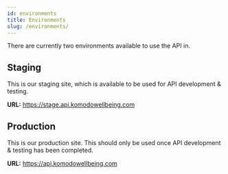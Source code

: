 ```yaml
---
id: environments
title: Environments
slug: /environments/
---
```


There are currently two environments available to use the API in.

## Staging

This is our staging site, which is available to be used for API development & testing.

**URL:** https://stage.api.komodowellbeing.com

## Production

This is our production site. This should only be used once API development & testing has been completed.

**URL:** https://api.komodowellbeing.com
